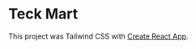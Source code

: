 # Teck Mart

This project was Tailwind CSS with [Create React App](https://github.com/facebook/create-react-app).
